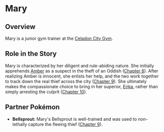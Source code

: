 # Mary

## Overview
Mary is a junior gym trainer at the [Celadon City Gym](./../locations/Celadon_City.md#celadon-gym).

## Role in the Story
Mary is characterized by her diligent and rule-abiding nature. She initially apprehends [Amber](./Amber.md) as a suspect in the theft of an Oddish ([Chapter 8](../../story/chapter8.md)). After realizing Amber is innocent, she enlists her help, and the two work together to track down the real thief across the city ([Chapter 9](../../story/chapter9.md)). She ultimately makes the compassionate choice to bring in her superior, [Erika](./Erika.md), rather than simply arresting the culprit ([Chapter 10](../../story/chapter10.md)).

## Partner Pokémon
*   **Bellsprout:** Mary's Bellsprout is well-trained and was used to non-lethally capture the fleeing thief ([Chapter 9](../../story/chapter9.md)). 